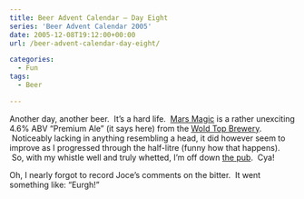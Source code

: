 ```yaml
---
title: Beer Advent Calendar – Day Eight
series: 'Beer Advent Calendar 2005'
date: 2005-12-08T19:12:00+00:00
url: /beer-advent-calendar-day-eight/

categories:
  - Fun
tags:
  - Beer

---
```

 

Another day, another beer. &nbsp;It’s a hard life. &nbsp;[Mars Magic][1] is a rather unexciting 4.6% ABV &#8220;Premium Ale&#8221; (it says here) from the [Wold Top Brewery][2]. &nbsp;Noticeably lacking in anything resembling a head, it did however seem to improve as I progressed through the half-litre (funny how that happens). &nbsp;So, with my whistle well and truly whetted, I’m off down [the pub][3]. &nbsp;Cya!

Oh, I nearly forgot to record Joce’s comments on the bitter. &nbsp;It went something like: &#8220;Eurgh!&#8221;

 [1]: http://www.woldtopbrewery.co.uk/products_3.htm
 [2]: http://www.woldtopbrewery.co.uk/index.htm
 [3]: http://www.yorkpubguide.com/pubs/details.asp?PubId=4